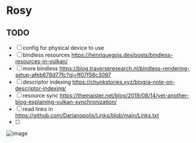 # Rosy

## TODO
* [ ] config for physical device to use
* [ ] bindless resources https://henriquegois.dev/posts/bindless-resources-in-vulkan/
* [ ] more bindless https://blog.traverseresearch.nl/bindless-rendering-setup-afeb678d77fc?gi=ff07f56c3097
* [ ] descriptor indexing https://chunkstories.xyz/blog/a-note-on-descriptor-indexing/
* [ ] resource sync https://themaister.net/blog/2019/08/14/yet-another-blog-explaining-vulkan-synchronization/
* [ ] read links in https://github.com/Darianopolis/Links/blob/main/Links.txt
* [ ] 
![image](https://github.com/user-attachments/assets/258f0c51-2988-4b21-98f6-46773aacacd0)

